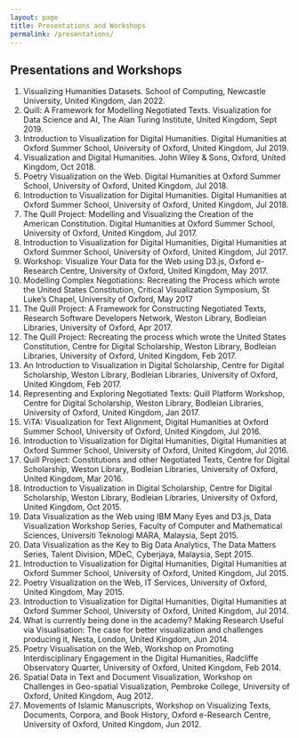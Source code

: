 ```yaml
---
layout: page
title: Presentations and Workshops
permalink: /presentations/
---
```

<h2>Presentations and Workshops</h2>

<ol class="pub-list">
    <li>
      <span class="pub-title">Visualizing Humanities Datasets.</span>
      <span class="pub-loc">School of Computing</span>, Newcastle University, United Kingdom, Jan 2022.
    </li>
    <li>
      <span class="pub-title">Quill: A Framework for Modelling Negotiated Texts.</span>
      <span class="pub-loc">Visualization for Data Science and AI</span>, The Alan Turing Institute, United Kingdom, Sept 2019.
    </li>
    <li>
      <span class="pub-title">Introduction to Visualization for Digital Humanities.</span>
      <span class="pub-loc">Digital Humanities at Oxford Summer School</span>, University of Oxford, United Kingdom, Jul 2019.
    </li>
    <li>
      <span class="pub-title">Visualization and Digital Humanities.</span>
      <span class="pub-loc">John Wiley & Sons</span>, Oxford, United Kingdom, Oct 2018.
    </li>
    <li>
      <span class="pub-title">Poetry Visualization on the Web.</span>
      <span class="pub-loc">Digital Humanities at Oxford Summer School</span>, University of  Oxford, United Kingdom, Jul 2018.
    </li>
    <li>
      <span class="pub-title">Introduction to Visualization for Digital Humanities.</span>
      <span class="pub-loc">Digital Humanities at Oxford Summer School</span>, University of Oxford, United Kingdom, Jul 2018.
    </li>
    <li>
      <span class="pub-title">The Quill Project: Modelling and Visualizing the Creation of the American Constitution.</span>
      <span class="pub-loc">Digital Humanities at Oxford Summer School</span>, University of Oxford, United Kingdom, Jul 2017.
    </li>
    <li>
      <span class="pub-title">Introduction to Visualization for Digital Humanities,</span>
      <span class="pub-loc">Digital Humanities at Oxford Summer School</span>, University of Oxford, United Kingdom, Jul 2017.
    </li>
    <li>
      <span class="pub-title">Workshop: Visualize Your Data for the Web using D3.js,</span>
      <span class="pub-loc">Oxford e-Research Centre</span>, University of Oxford, United Kingdom, May 2017.
    </li>
    <li>
      <span class="pub-title">Modelling Complex Negotiations: Recreating the Process which wrote the United States Constitution,</span>
      <span class="pub-loc">Critical Visualization Symposium</span>, St Luke’s Chapel, University of Oxford, May 2017
    </li>
    <li>
      <span class="pub-title">The Quill Project: A Framework for Constructing Negotiated Texts,</span>
      <span class="pub-loc">Research Software Developers Network</span>, Weston Library, Bodleian Libraries, University of Oxford, Apr 2017.
    </li>
    <li>
      <span class="pub-title">The Quill Project: Recreating the process which wrote the United States Constitution,</span>
      <span class="pub-loc">Centre for Digital Scholarship</span>, Weston Library, Bodleian Libraries, University of Oxford, United Kingdom, Feb 2017.
    </li>
    <li>
      <span class="pub-title">An Introduction to Visualization in Digital Scholarship,</span>
      <span class="pub-loc">Centre for Digital Scholarship</span>, Weston Library, Bodleian Libraries, University of Oxford, United Kingdom, Feb 2017.
    </li>
    <li>
      <span class="pub-title">Representing and Exploring Negotiated Texts: Quill Platform Workshop,</span>
      <span class="pub-loc">Centre for Digital Scholarship</span>, Weston Library, Bodleian Libraries, University of Oxford, United Kingdom, Jan 2017.
    </li>
    <li>
      <span class="pub-title">ViTA: Visualization for Text Alignment,</span>
      <span class="pub-loc">Digital Humanities at Oxford Summer School</span>, University of Oxford, United Kingdom, Jul 2016.
    </li>
    <li>
      <span class="pub-title">Introduction to Visualization for Digital Humanities,</span>
      <span class="pub-loc">Digital Humanities at Oxford Summer School</span>, University of Oxford, United Kingdom, Jul 2016.
    </li>
    <li>
      <span class="pub-title">Quill Project: Constitutions and other Negotiated Texts,</span>
      <span class="pub-loc">Centre for Digital Scholarship</span>, Weston Library, Bodleian Libraries, University of Oxford, United Kingdom, Mar 2016.
    </li>
    <li>
      <span class="pub-title">Introduction to Visualization in Digital Scholarship,</span>
      <span class="pub-loc">Centre for Digital Scholarship</span>, Weston Library, Bodleian Libraries, University of Oxford, United Kingdom, Oct 2015.
    </li>
    <li>
      <span class="pub-title">Data Visualization as the Web using IBM Many Eyes and D3.js,</span>
      <span class="pub-loc">Data Visualization Workshop Series</span>, Faculty of Computer and Mathematical Sciences, Universiti Teknologi MARA, Malaysia, Sept 2015.
    </li>
    <li>
      <span class="pub-title">Data Visualization as the Key to Big Data Analytics,</span>
      <span class="pub-loc">The Data Matters Series,</span> Talent Division, MDeC, Cyberjaya, Malaysia, Sept 2015.
    </li>
    <li>
      <span class="pub-title">Introduction to Visualization for Digital Humanities,</span>
      <span class="pub-loc">Digital Humanities at Oxford Summer School</span>, University of Oxford, United Kingdom, Jul 2015.
    </li>
    <li>
      <span class="pub-title">Poetry Visualization on the Web,</span>
      <span class="pub-loc">IT Services</span>, University of Oxford, United Kingdom, May 2015.
    </li>
    <li>
      <span class="pub-title">Introduction to Visualization for Digital Humanities,</span>
      <span class="pub-loc">Digital Humanities at Oxford Summer School</span>, University of Oxford, United Kingdom, Jul 2014.
    </li>
    <li>
      <span class="pub-title">What is currently being done in the academy?</span>
      <span class="pub-loc">Making Research Useful via Visualisation: The case for better visualization and challenges producing it</span>, Nesta, London, United Kingdom, Jun 2014.
    </li>
    <li>
      <span class="pub-title">Poetry Visualisation on the Web,</span>
      <span class="pub-loc">Workshop on Promoting Interdisciplinary Engagement in the Digital Humanities</span>, Radcliffe Observatory Quarter, University of Oxford, United Kingdom, Feb 2014.
    </li>
    <li>
      <span class="pub-title">Spatial Data in Text and Document Visualization,</span>
      <span class="pub-loc">Workshop on Challenges in Geo-spatial Visualization</span>, Pembroke College,
       University of Oxford, United Kingdom, Aug 2012.
    </li>
    <li>
      <span class="pub-title">Movements of Islamic Manuscripts,</span>
      <span class="pub-loc">Workshop on Visualizing Texts, Documents, Corpora, and Book History</span>, Oxford e-Research Centre,
       University of Oxford, United Kingdom, Jun 2012.
    </li>
</ol>

